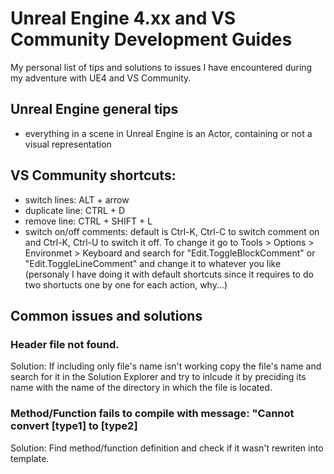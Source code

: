 # Unreal Engine 4.xx and VS Community Development Guides
My personal list of tips and solutions to issues I have encountered during my adventure with UE4 and VS Community.

## Unreal Engine general tips
- everything in a scene in Unreal Engine is an Actor, containing or not a visual representation

## VS Community shortcuts:
- switch lines: ALT + arrow
- duplicate line: CTRL + D
- remove line: CTRL + SHIFT + L
- switch on/off comments: default is Ctrl-K, Ctrl-C to switch comment on and Ctrl-K, Ctrl-U to switch it off. To change it go to Tools > Options > Environmet > Keyboard and search for "Edit.ToggleBlockComment" or "Edit.ToggleLineComment" and change it to whatever you like (personaly I have doing it with default shortcuts since it requires to do two shortucts one by one for each action, why...)

## Common issues and solutions

### Header file not found.
Solution: If including only file's name isn't working copy the file's name and search for it in the Solution Explorer and try to inlcude it by preciding its name with the name of the directory in which the file is located.

### Method/Function fails to compile with message: "Cannot convert [type1] to [type2]
Solution: Find method/function definition and check if it wasn't rewriten into template.
